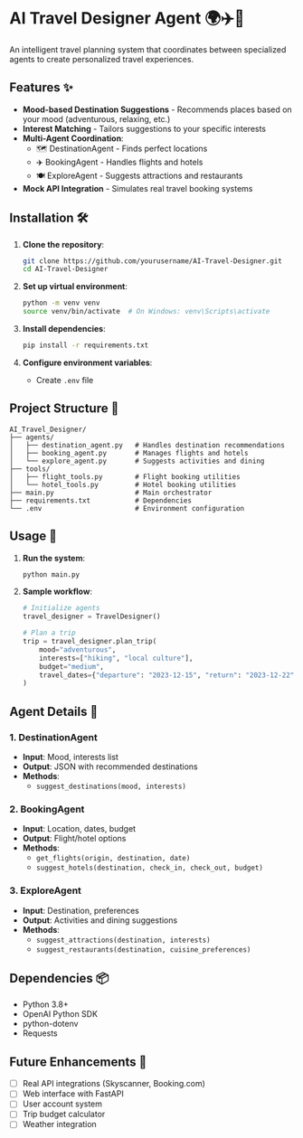 # AI Travel Designer Agent 🌍✈️🏨

An intelligent travel planning system that coordinates between specialized agents to create personalized travel experiences.

## Features ✨

- **Mood-based Destination Suggestions** - Recommends places based on your mood (adventurous, relaxing, etc.)
- **Interest Matching** - Tailors suggestions to your specific interests
- **Multi-Agent Coordination**:
  - 🗺️ DestinationAgent - Finds perfect locations
  - ✈️ BookingAgent - Handles flights and hotels
  - 🍽️ ExploreAgent - Suggests attractions and restaurants
- **Mock API Integration** - Simulates real travel booking systems

## Installation 🛠️

1. **Clone the repository**:
   ```bash
   git clone https://github.com/yourusername/AI-Travel-Designer.git
   cd AI-Travel-Designer
   ```

2. **Set up virtual environment**:
   ```bash
   python -m venv venv
   source venv/bin/activate  # On Windows: venv\Scripts\activate
   ```

3. **Install dependencies**:
   ```bash
   pip install -r requirements.txt
   ```

4. **Configure environment variables**:
   - Create `.env` file

## Project Structure 📂

```
AI_Travel_Designer/
├── agents/
│   ├── destination_agent.py   # Handles destination recommendations
│   ├── booking_agent.py       # Manages flights and hotels
│   └── explore_agent.py       # Suggests activities and dining
├── tools/
│   ├── flight_tools.py        # Flight booking utilities
│   └── hotel_tools.py         # Hotel booking utilities
├── main.py                    # Main orchestrator
├── requirements.txt           # Dependencies
└── .env                       # Environment configuration
```

## Usage 🚀

1. **Run the system**:
   ```bash
   python main.py
   ```

2. **Sample workflow**:
   ```python
   # Initialize agents
   travel_designer = TravelDesigner()
   
   # Plan a trip
   trip = travel_designer.plan_trip(
       mood="adventurous",
       interests=["hiking", "local culture"],
       budget="medium",
       travel_dates={"departure": "2023-12-15", "return": "2023-12-22"}
   )
   ```

## Agent Details 🤖

### 1. DestinationAgent
- **Input**: Mood, interests list
- **Output**: JSON with recommended destinations
- **Methods**:
  - `suggest_destinations(mood, interests)`

### 2. BookingAgent
- **Input**: Location, dates, budget
- **Output**: Flight/hotel options
- **Methods**:
  - `get_flights(origin, destination, date)`
  - `suggest_hotels(destination, check_in, check_out, budget)`

### 3. ExploreAgent
- **Input**: Destination, preferences
- **Output**: Activities and dining suggestions
- **Methods**:
  - `suggest_attractions(destination, interests)`
  - `suggest_restaurants(destination, cuisine_preferences)`

## Dependencies 📦

- Python 3.8+
- OpenAI Python SDK
- python-dotenv
- Requests

## Future Enhancements 🔮

- [ ] Real API integrations (Skyscanner, Booking.com)
- [ ] Web interface with FastAPI
- [ ] User account system
- [ ] Trip budget calculator
- [ ] Weather integration
